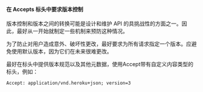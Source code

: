 #### 在 Accepts 标头中要求版本控制

版本控制和版本之间的转换可能是设计和维护 API 的具挑战性的方面之一。因此，最好从一开始就制定一些机制来预防这种情况。

为了防止对用户造成意外、破坏性更改，最好要求为所有请求指定一个版本。应避免使用默认版本，因为它们在未来很难更改。

最好在标头中提供版本规范以及其他元数据，使用Accept带有自定义内容类型的标头，例如：

```
Accept: application/vnd.heroku+json; version=3
```